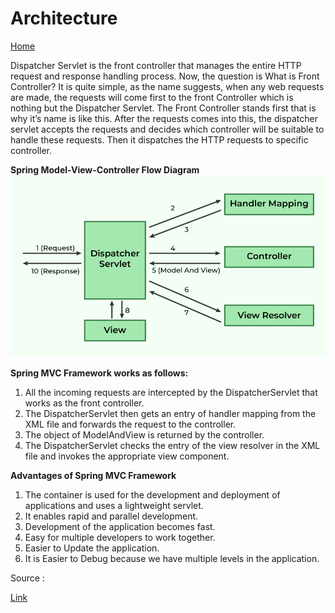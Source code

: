 # Architecture
 [Home](README.md)

Dispatcher Servlet is the front controller that manages the entire HTTP request and response handling process. Now, the question is What is Front Controller? It is quite simple, as the name suggests, when any web requests are made, the requests will come first to the front Controller which is nothing but the Dispatcher Servlet. The Front Controller stands first that is why it’s name is like this. After the requests comes into this, the dispatcher servlet accepts the requests and decides which controller will be suitable to handle these requests. Then it dispatches the HTTP requests to specific controller.

__Spring Model-View-Controller Flow Diagram__
![diagram from geeks for geeks](./img/mvc_diagram.png)

__Spring MVC Framework works as follows:__


1. All the incoming requests are intercepted by the DispatcherServlet that works as the front controller.
2. The DispatcherServlet then gets an entry of handler mapping from the XML file and forwards the request to the controller.
3. The object of ModelAndView is returned by the controller.
4. The DispatcherServlet checks the entry of the view resolver in the XML file and invokes the appropriate view component.

__Advantages of Spring MVC Framework__

1. The container is used for the development and deployment of applications and uses a lightweight servlet.
2. It enables rapid and parallel development.
3. Development of the application becomes fast.
4. Easy for multiple developers to work together.
5. Easier to Update the application.
6. It is Easier to Debug because we have multiple levels in the application.

Source :

[Link](https://www.geeksforgeeks.org/spring-mvc-framework/)